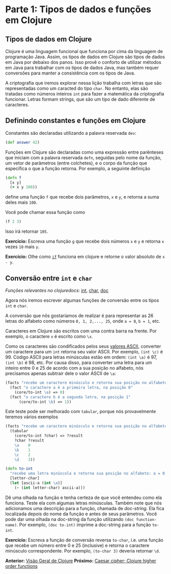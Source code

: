# Parte 1: Tipos de dados e funções em Clojure

## Tipos de dados em Clojure

Clojure é uma linguagem funcional que funciona por cima da linguagem de programação Java. Assim, os tipos de dados em Clojure são tipos de dados em Java por debaixo dos panos. Isso provê o conforto de utilizar métodos em Java para trabalhar com os tipos de dados Java, mas também requer conversões para manter a consistência com os tipos de Java.

A criptografia que iremos explorar nessa lição trabalha com letras que são representadas como um caracted do tipo `char`. No entanto, elas são tratadas como números inteiros `int` para fazer a matemática da criptografia funcionar. Letras formam strings, que são um tipo de dado diferente de caracteres.

## Definindo constantes e funções em Clojure

Constantes são declaradas utilizando a palavra reservada `dev`:
```clojure
(def answer 42)
```

Funções em Clojure são declaradas como uma expressão entre parênteses que iniciam com a palavra reservada `defn`, seguidas pelo nome da função, um vetor de parâmetros (entre colchetes), e o corpo da função que especifica o que a função retorna. Por exemplo, a seguinte definição


```clojure
(defn f
  [x y]
  (+ x y 100))
```
define uma função `f` que recebe dois parâmetros, `x` e `y`, e retorna a suma deles mais `100`.

Você pode chamar essa função como
```clojure 
(f 2 3)
```

Isso irá retornar `105`.

**Exercício:** Escreva uma função `g` que recebe dois números `x` e `y` e retorna `x` vezes `10` mais `y`.

**Exercício:** Olhe como [`if`](https://clojuredocs.org/clojure.core/if) funciona em clojure e retorne o valor absoluto de `x - y`.

## Conversão entre `int` e `char`

*Funções relevantes no clojuredocs*: [int](https://clojuredocs.org/clojure.core/int), [char](https://clojuredocs.org/clojure.core/char),
[doc](https://clojuredocs.org/clojure.repl/doc)

Agora nós iremos escrever algumas funções de conversão entre os tipos `int` e `char`.

A conversão que nõs gostaríamos de realizar é para representar as 26 letras do alfabeto como números `0, 1, 2,..., 25`, onde `a = 0`, `b = 1`, etc.

Caracteres em Clojure são escritos com uma contra barra na frente. Por exemplo, o caractere `x` é escrito como `\x`.

Como os caracteres são condificados pelos seus [valores ASCII](https://en.wikipedia.org/wiki/ASCII#Code_chart), converter um caractere para um `int` retorna seu valor ASCII.
Por exemplo, `(int \c)` é 99.
Código ASCII para letras minúsculas estão em ordem: `(int \a)` é 97, `(int \b)` é 98, etc.
Por causa disso, para converter uma letra para um inteiro entre 0 e 25 de acordo com a sua posição no alfabeto, nós precisamos apenas subtrair dele o valor ASCII de `\a`:

```clojure
(facts "recebe um caractere minúsculo e retorna sua posição no alfabeto: a = 0, b = 1, etc"
  (fact "o caractere a é a primeira letra, na posição 0"
    (core/to-int \a) => 0)
  (fact "o caractere b é a segunda letra, na posição 1"
      (core/to-int \b) => 1))
```

Este teste pode ser melhorado com `tabular`, porque nós provavelmente teremos vários exemplos

```clojure
(facts "recebe um caractere minúsculo e retorna sua posição no alfabeto: a = 0, b = 1, etc"
  (tabular
    (core/to-int ?char) => ?result
    ?char ?result
    \a    0
    \b    1
    \c    2
    \d    3))

```
```clojure
(defn to-int
  "recebe uma letra minúscola e retorna sua posição no alfabeto: a = 0, b = 1, etc."
  [letter-char]
  (let [ascii-a (int \a)]
    (- (int letter-char) ascii-a)))
```

Dê uma olhada na função e tenha certeza de que você entendeu como ela funciona. Teste ela com algumas letras minúsculas.
Também note que nós adicionamos uma descrição para a função, chamada de *doc-string*. Ela fica localizada depois do nome da função e antes de seus parâmetros.
Você pode dar uma olhada na doc-string da função utilizando `(doc function-name)`. Por exemplo, `(doc to-int)` imprime a doc-string para a função `to-int`.

**Exercício:** Escreva a função de conversão reversa `to-char`, i.e. uma função que recebe um número entre 0 e 25 (inclusive) e retorna o caractere minúsculo correspondente. Por exemplo, `(to-char 3)` deveria retornar `\d`.

**Anterior:** [Visão Geral de Clojure](track2-functional-overview.md)
**Próximo:** [Caesar cipher; Clojure higher order functions](track2-caesar.md)
